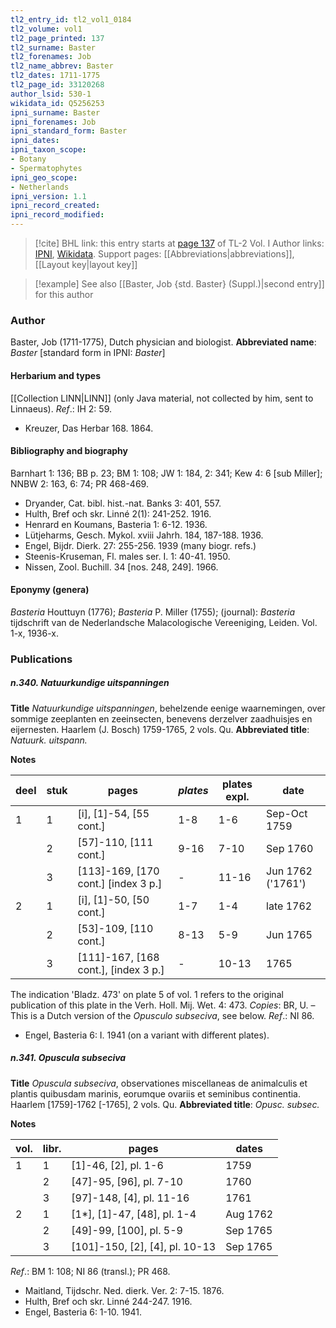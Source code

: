```yaml
---
tl2_entry_id: tl2_vol1_0184
tl2_volume: vol1
tl2_page_printed: 137
tl2_surname: Baster
tl2_forenames: Job
tl2_name_abbrev: Baster
tl2_dates: 1711-1775
tl2_page_id: 33120268
author_lsid: 530-1
wikidata_id: Q5256253
ipni_surname: Baster
ipni_forenames: Job
ipni_standard_form: Baster
ipni_dates: 
ipni_taxon_scope: 
- Botany
- Spermatophytes
ipni_geo_scope: 
- Netherlands
ipni_version: 1.1
ipni_record_created: 
ipni_record_modified:
---
```


> [!cite] BHL link: this entry starts at [page 137](https://www.biodiversitylibrary.org/page/33120268) of TL-2 Vol. I
> Author links: [IPNI](https://www.ipni.org/a/530-1), [Wikidata](https://www.wikidata.org/wiki/Q5256253). Support pages: [[Abbreviations|abbreviations]], [[Layout key|layout key]]

> [!example] See also [[Baster, Job {std. Baster} (Suppl.)|second entry]] for this author

### Author

Baster, Job (1711-1775), Dutch physician and biologist. 
**Abbreviated name**: *Baster* \[standard form in IPNI: *Baster*\]

#### Herbarium and types

[[Collection LINN|LINN]] (only Java material, not collected by him, sent to Linnaeus).
*Ref*.: IH 2: 59.
- Kreuzer, Das Herbar 168. 1864.

#### Bibliography and biography

Barnhart 1: 136; BB p. 23; BM 1: 108; JW 1: 184, 2: 341; Kew 4: 6 \[sub Miller\]; NNBW 2: 163, 6: 74; PR 468-469.
- Dryander, Cat. bibl. hist.-nat. Banks 3: 401, 557.
- Hulth, Bref och skr. Linné 2(1): 241-252. 1916.
- Henrard en Koumans, Basteria 1: 6-12. 1936.
- Lütjeharms, Gesch. Mykol. xviii Jahrh. 184, 187-188. 1936.
- Engel, Bijdr. Dierk. 27: 255-256. 1939 (many biogr. refs.)
- Steenis-Kruseman, Fl. males ser. I. 1: 40-41. 1950.
- Nissen, Zool. Buchill. 34 \[nos. 248, 249\]. 1966.

#### Eponymy (genera)

*Basteria* Houttuyn (1776); *Basteria* P. Miller (1755); (journal): *Basteria* tijdschrift van de Nederlandsche Malacologische Vereeniging, Leiden. Vol. 1-x, 1936-x.

### Publications

##### n.340. Natuurkundige uitspanningen

**Title**
*Natuurkundige uitspanningen*, behelzende eenige waarnemingen, over sommige zeeplanten en zeeinsecten, benevens derzelver zaadhuisjes en eijernesten. Haarlem (J. Bosch) 1759-1765, 2 vols. Qu.
**Abbreviated title**: *Natuurk. uitspann.*

**Notes**

|deel	|stuk	|pages	|*plates*	|plates expl.	|date|
|---	|---	|---	|---	|---	|---	|
|1	|1	|\[i\], \[1\]-54, \[55 cont.\]	|1-8	|1-6	|Sep-Oct 1759|
|	|2	|\[57\]-110, \[111 cont.\]	|9-16	|7-10	|Sep 1760|
|	|3	|\[113\]-169, \[170 cont.\] \[index 3 p.\]	|-	|11-16	|Jun 1762 ('1761')|
|2	|1	|\[i\], \[1\]-50, \[50 cont.\]	|1-7	|1-4	|late 1762|
|	|2	|\[53\]-109, \[110 cont.\]	|8-13	|5-9	|Jun 1765|
|	|3	|\[111\]-167, \[168 cont.\], \[index 3 p.\]	|-	|10-13	|1765|

The indication 'Bladz. 473' on plate 5 of vol. 1 refers to the original publication of this plate in the Verh. Holl. Mij. Wet. 4: 473. *Copies*: BR, U. – This is a Dutch version of the *Opusculo subseciva*, see below.
*Ref*.: NI 86.
- Engel, Basteria 6: I. 1941 (on a variant with different plates).

##### n.341. Opuscula subseciva

**Title**
*Opuscula subseciva*, observationes miscellaneas de animalculis et plantis quibusdam marinis, eorumque ovariis et seminibus continentia. Haarlem \[1759\]-1762 \[-1765\], 2 vols. Qu.
**Abbreviated title**: *Opusc. subsec.*

**Notes**

|vol.	|libr.	|pages	|dates|
|---	|---	|---	|---	|
|1	|1	|\[1\]-46, \[2\], pl. 1-6	|1759|
|	|2	|\[47\]-95, \[96\], pl. 7-10	|1760|
|	|3	|\[97\]-148, \[4\], pl. 11-16	|1761|
|2	|1	|\[1\*\], \[1\]-47, \[48\], pl. 1-4	|Aug 1762|
|	|2	|\[49\]-99, \[100\], pl. 5-9	|Sep 1765|
|	|3	|\[101\]-150, \[2\], \[4\], pl. 10-13	|Sep 1765|

*Ref*.: BM 1: 108; NI 86 (transl.); PR 468.
- Maitland, Tijdschr. Ned. dierk. Ver. 2: 7-15. 1876.
- Hulth, Bref och skr. Linné 244-247. 1916.
- Engel, Basteria 6: 1-10. 1941.

